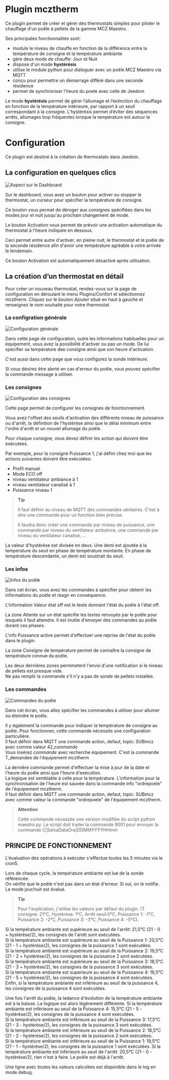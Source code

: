 # Plugin mcztherm

Ce plugin permet de créer et gérer des thermostats simples pour piloter le chauffage d'un poêle à pellets de la gamme MCZ Maestro.

Ses principales fonctionnalités sont:
   -  module le niveau de chauffe en fonction de la différence entre la température de consigne et la température ambiante
   -  gére deux mode de chauffe: Jour et Nuit
   -  dispose d'un mode **hystérésis**
   -  utilise le module python pour dialoguer avec un poêle MCZ Maestro via MQTT
   -  conçu pour permettre un démarrage différé dans une seconde résidence
   -  permet de synchroniser l'heure du poele avec celle de Jeedom


Le mode **hystérésis** permet de gérer l’allumage et l’extinction du chauffage en fonction de la température intérieure, par rapport à un seuil correspondant à la consigne. L’hystérésis permet d’éviter des séquences arrêts, allumages trop fréquentes lorsque la température est autour la consigne.

# Configuration

Ce plugin est destiné à la création de thermostats dans Jeedom.


## La configuration en quelques clics


![Aspect sur le Dashboard](../images/dashboard.png)

Sur le dashboard, vous avez un bouton pour activer ou stopper le thermostat, un curseur pour spécifier la température de consigne.

Ce bouton vous permet de déroger aux consignes spécifiées dans les modes jour et nuit jusqu'au prochain changement de mode.

Le bouton Activation vous permet de prévoir une activation automatique du thermostat à l'heure indiquée en dessous.

Ceci permet entre autre d'activer, en pleine nuit, le thermostat et le poêle de la seconde résidence afin d'avoir une température agréable à votre arrivée le lendemain.

Ce bouton Activation est automatiquement désactivé après utilisation.

## La création d’un thermostat en détail

Pour créer un nouveau thermostat, rendez-vous sur la page de configuration en déroulant le menu Plugins/Confort et sélectionnez mcztherm. Cliquez sur le bouton *Ajouter* situé en haut à gauche et renseignez le nom souhaité pour votre thermostat.

### La configration générale

![Configuration générale](../images/mcz_config_generale.png)

Dans cette page de configuration, outre les informations habituelles pour un équipement, vous avez la possibilité d'activer ou pas un mode. De lui spécifier sa température dee consigne ainsi que son heure d'activation.

C'est aussi dans cette page que vous configurez la sonde intérieure.

Si vous désirez être alerté en cas d'erreur du poêle, vous pouvez spécifier la commande message à utiliser.

### Les consignes

![Configuration des consignes](../images/consignes.png)

Cette page permet de configurer les consignes de fonctionnement.

Vous avez l'offset des seuils d'activation des différents niveau de puissance ou d'arrêt, la définition de l'hystérèse ainsi que le délai minimum entre l'ordre d'arrêt et un nouvel allumage du poêle.

Pour chaque consigne, vous devez définir les action qui doivent être exécutées.

Par exemple, pour la consigne Puissance 1, j'ai défini chez moi que les actions suivantes doivent être exécutées:
   -  Profil manuel
   -  Mode ECO off
   -  niveau ventilateur ambiance à 1
   -  niveau ventilateur canalisé à 1
   -  Puissance niveau 1

> **Tip**
>
> Il faut définir au niveau de MQTT des commandes utnitaires.  C'est à dire une commande pour un fonction bien précise. 
> 
> Il faudra donc créer une commande par niveau de puissance, une commande par niveau du ventilateur ambaince, une commande par niveau du ventilateur canalisé, ...
>

La valeur d'hystérèse est divisée en deux.  Une demi est ajoutée à la température du seuil en phase de température montante.  En phase de température descendante, un demi est soustrait du seuil.

### Les infos

![Infos du poêle](../images/infos_poele.png)

Dans cet écran, vous avez les commandes à spécifier pour obtenir les informations du poêle et réagir en conséquence.

L'information Valeur état off est le texte donnant l'état du poêle à l'état off. 

La zone Attente sur un état spécifie les textes renvoyés par le poêle pour lesquels il faut attendre. Il est inutile d'envoyer des commandes au poêle durant ces phases.

L'info Puissance active permet d'effectuer une reprise de l'état du poêle dans le plugin.

La zone Consigne de température permet de connaître la consigne de température connue du poêle.

Les deux dernières zones permmetent l'envoi d'une notification si le niveau de pellets est presque vide.  
Ne pas remplir la commande s'il n'y a pas de sonde de pellets installée. 

### Les commandes 

![Commandes du poêle](../images/commandes_poele.png)

Dans cet écran, vous allez spécifier les commandes à utiliser pour allumer ou éteindre le poêle.

Il y également la commande pour indiquer la température de consigne au poêle. Pour fonctionner, cette commande nécessite une configuration particulière.  
Il faut définir dans MQTT une commande action, defaut, topic: SUBmcz avec comme valeur 42,*commande*  
Vous insérez *commande* avec recherche équipement.  C'est la commande T_demandee de l'équipement mcztherm

La dernière commande permet d'effectuer la mise à jour de la date et l'heure du poêle ainsi que l'heure d'exécution.  
La logique est semblable à celle pour la température. L'information pour la synchronisation de l'heure est sauvée dans la commande info "ordrepoele" de l'équipement mcztherm.  
Il faut définir dans MQTT une commande action, defaut, topic: SUBmcz avec comme valeur la commande "ordrepoele" de l'équipement mcztherm.

> **Attention**
>
> Cette commande nécessite une version modifiée du script python maestro.py.  Le script doit traiter la commande 9001 pour envoyer la commande C|SalvaDataOra|DDMMYYYYHHmm
>


## PRINCIPE DE FONCTIONNEMENT
L'évaluation des opérations à exécuter s'effectue toutes les 5 minutes via le cron5.

Lors de chaque cycle, la température ambiante est lue de la sonde référencée.  
On vérifie que le poêle n'est pas dans un état d'erreur. Si oui, on le notifie.  
Le mode jour/nuit est évalué.    

> **Tip**
>
>Pour l'explication, j'utilise les valeurs par défaut du plugin. (T consigne: 21°C, Hystérèse: 1°C, Arrêt seuil:0°C, Puissance 1: -1°C, Puissance 2: -2°C, Puissance 3: -3°C, Puissance 4: -5°C).  
>

Si la température ambiante est supérieure au seuil de l'arrêt: 21,5°C (21 - 0 + hystérèse/2), les consignes de l'arrêt sont exécutées.  
Si la température ambiante est supérieure au seuil de la Puissance 1: 20,5°C (21 - 1 + hystérèse/2), les consignes de la puissance 1 sont exécutées.  
Si la température ambiante est supérieure au seuil de la Puissance 2: 19,5°C (21 - 2 + hystérèse/2), les consignes de la puissance 2 sont exécutées.  
Si la température ambiante est supérieure au seuil de la Puissance 3: 18,5°C (21 - 3 + hystérèse/2), les consignes de la puissance 3 sont exécutées.  
Si la température ambiante est superieure au seuil de la Puissance 4: 16,5°C (21 - 5 + hystérèse/2), les consignes de la puissance 4 sont exécutées.  
Enfin, si la température ambiante est inférieure au seuil de la puissance 4, les consignes de la puissance 4 sont exécutées.  

Une fois l'arrêt du poêle, la tedance d'évolution de la température ambiante est à la baisse.
La logique est alors légèrement différente.
Si la température ambiante est inférieure au seuil de la Puissance 4: 15,5°C (21 - 5 - hystérèse/2), les consignes de la puissance 4 sont exécutées.  
Si la température ambiante est inférieure au seuil de la Puissance 3: 17,5°C (21 - 3 - hystérèse/2), les consignes de la puissance 3 sont exécutées.  
Si la température ambiante est inférieure au seuil de la Puissance 2: 18,5°C (21 - 2 - hystérèse/2), les consignes de la puissance 2 sont exécutées.  
Si la température ambiante est inférieure au seuil de la Puissance 1: 19,5°C (21 - 1 - hystérèse/2), les consignes de la puissance 1 sont exécutées.
Si la température ambiante est inférieure au seuil de l'arrêt: 20,5°C (21 - 0 - hystérèse/2), rien n'est à faire. Le poêle est déjà à l'arrêt.

Une ligne avec toutes les valeurs calculées est disponible dans le log en mode debug. 




